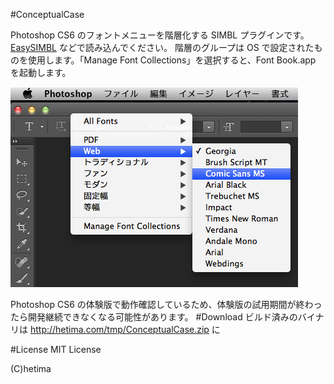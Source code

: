#ConceptualCase


Photoshop CS6 のフォントメニューを階層化する SIMBL プラグインです。[EasySIMBL](https://github.com/norio-nomura/EasySIMBL/) などで読み込んでください。
階層のグループは OS で設定されたものを使用します。「Manage Font Collections」を選択すると、Font Book.app を起動します。

![screenshot_ps](screenshot_ps.png)

Photoshop CS6 の体験版で動作確認しているため、体験版の試用期間が終わったら開発継続できなくなる可能性があります。
#Download
ビルド済みのバイナリは <http://hetima.com/tmp/ConceptualCase.zip> に

#License
MIT License

(C)hetima